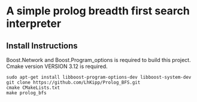 # A simple prolog breadth first search interpreter


## Install Instructions
Boost.Network and Boost.Program_options is required to build this project.
Cmake version VERSION 3.12 is required.

```shell
sudo apt-get install libboost-program-options-dev libboost-system-dev
git clone https://github.com/LhKipp/Prolog_BFS.git
cmake CMakeLists.txt
make prolog_bfs
```
